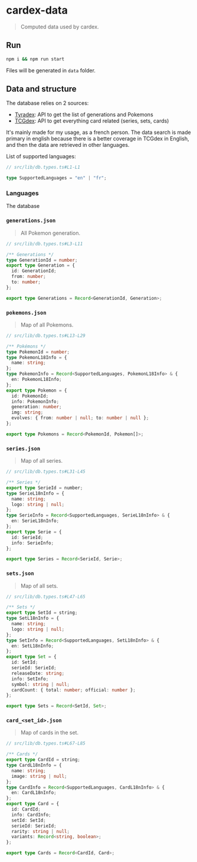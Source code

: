 # cardex-data

> Computed data used by cardex.

## Run

```bash
npm i && npm run start
```

Files will be generated in `data` folder.

## Data and structure

The database relies on 2 sources:

- [Tyradex](https://github.com/Yarkis01/TyraDex): API to get the list of generations and Pokemons
- [TCGdex](https://github.com/tcgdex/cards-database): API to get everything card related (series, sets, cards)

It's mainly made for my usage, as a french person. The data search is made primary in english because there is a better coverage in TCGdex in English, and then the data are retrieved in other languages.

List of supported languages:

```ts
// src/lib/db.types.ts#L1-L1

type SupportedLanguages = "en" | "fr";
```

### Languages

The database

### `generations.json`

> All Pokemon generation.

```ts
// src/lib/db.types.ts#L3-L11

/** Generations */
type GenerationId = number;
export type Generation = {
  id: GenerationId;
  from: number;
  to: number;
};

export type Generations = Record<GenerationId, Generation>;
```

### `pokemons.json`

> Map of all Pokemons.

```ts
// src/lib/db.types.ts#L13-L29

/** Pokémons */
type PokemonId = number;
type PokemonL18Info = {
  name: string;
};
type PokemonInfo = Record<SupportedLanguages, PokemonL18Info> & {
  en: PokemonL18Info;
};
export type Pokemon = {
  id: PokemonId;
  info: PokemonInfo;
  generation: number;
  img: string;
  evolves: { from: number | null; to: number | null };
};

export type Pokemons = Record<PokemonId, Pokemon[]>;
```

### `series.json`

> Map of all series.

```ts
// src/lib/db.types.ts#L31-L45

/** Series */
export type SerieId = number;
type SerieL18nInfo = {
  name: string;
  logo: string | null;
};
type SerieInfo = Record<SupportedLanguages, SerieL18nInfo> & {
  en: SerieL18nInfo;
};
export type Serie = {
  id: SerieId;
  info: SerieInfo;
};

export type Series = Record<SerieId, Serie>;
```

### `sets.json`

> Map of all sets.

```ts
// src/lib/db.types.ts#L47-L65

/** Sets */
export type SetId = string;
type SetL18nInfo = {
  name: string;
  logo: string | null;
};
type SetInfo = Record<SupportedLanguages, SetL18nInfo> & {
  en: SetL18nInfo;
};
export type Set = {
  id: SetId;
  serieId: SerieId;
  releaseDate: string;
  info: SetInfo;
  symbol: string | null;
  cardCount: { total: number; official: number };
};

export type Sets = Record<SetId, Set>;
```

### `card_<set_id>.json`

> Map of cards in the set.

```ts
// src/lib/db.types.ts#L67-L85

/** Cards */
export type CardId = string;
type CardL18nInfo = {
  name: string;
  image: string | null;
};
type CardInfo = Record<SupportedLanguages, CardL18nInfo> & {
  en: CardL18nInfo;
};
export type Card = {
  id: CardId;
  info: CardInfo;
  setId: SetId;
  serieId: SerieId;
  rarity: string | null;
  variants: Record<string, boolean>;
};

export type Cards = Record<CardId, Card>;
```
